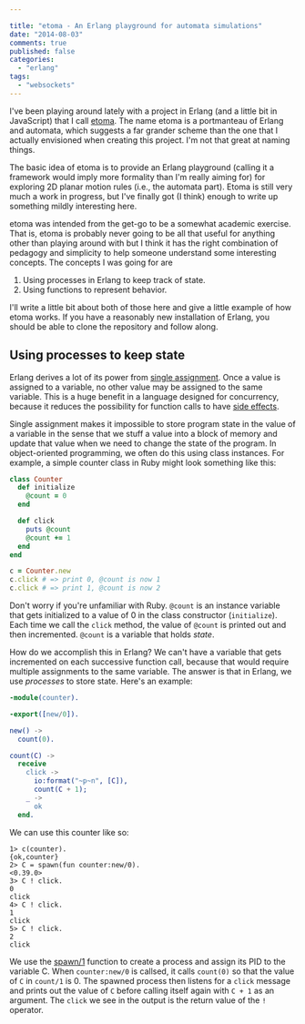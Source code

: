 ```yaml
---

title: "etoma - An Erlang playground for automata simulations"
date: "2014-08-03"
comments: true
published: false
categories:
  - "erlang"
tags:
  - "websockets"
---
```


I've been playing around lately with a project in Erlang (and a little bit in
JavaScript) that I call [etoma](http://github.com/dantswain/etoma).  The name
etoma is a portmanteau of Erlang and automata, which suggests a far grander
scheme than the one that I actually envisioned when creating this project.
I'm not that great at naming things.

The basic idea of etoma is to provide an Erlang playground (calling it a
framework would imply more formality than I'm really aiming for) for exploring
2D planar motion rules (i.e., the automata part).  Etoma is still very much
a work in progress, but I've finally got (I think) enough to write up something
mildly interesting here.

etoma was intended from the get-go to be a somewhat academic exercise.  That is,
etoma is probably never going to be all that useful for anything other than playing
around with but I think it has the right combination of pedagogy and simplicity
to help someone understand some interesting concepts.  The concepts I was going
for are

  1. Using processes in Erlang to keep track of state.
  2. Using functions to represent behavior.

I'll write a little bit about both of those here and give a little example of how
etoma works.  If you have a reasonably new installation of Erlang, you should
be able to clone the repository and follow along.

## Using processes to keep state

Erlang derives a lot of its power from
[single assignment](http://learnyousomeerlang.com/starting-out-for-real#invariable-variables).
Once a value is assigned to a variable, no other value
may be assigned to the same variable.  This is a huge benefit in a language
designed for concurrency, because it reduces the possibility for function
calls to have <a href="http://en.wikipedia.org/wiki/Side_effect_(computer_science)">
side effects</a>.

Single assignment makes it impossible to store program state in the value of
a variable in the sense that we stuff a value into a block of memory and
update that value when we need to change the state of the program.  In
object-oriented programming, we often do this using class instances.
For example, a simple counter class in Ruby might look something like this:

```ruby
class Counter
  def initialize
    @count = 0
  end

  def click
    puts @count
    @count += 1
  end
end

c = Counter.new
c.click # => print 0, @count is now 1
c.click # => print 1, @count is now 2
```

Don't worry if you're unfamiliar with Ruby. `@count` is an instance variable that
gets initialized to a value of 0 in the class constructor (`initialize`).   Each
time we call the `click` method, the value of `@count` is printed out and then
incremented.  `@count` is a variable that holds *state*.

How do we accomplish this in Erlang?  We can't have a variable that gets
incremented on each successive function call, because that would require
multiple assignments to the same variable.  The answer is that in Erlang,
we use *processes* to store state.  Here's an example:

```erlang
-module(counter).

-export([new/0]).

new() ->
  count(0).

count(C) ->
  receive
    click ->
      io:format("~p~n", [C]),
      count(C + 1);
    _ ->
      ok
  end.
```

We can use this counter like so:

```
1> c(counter).
{ok,counter}
2> C = spawn(fun counter:new/0).
<0.39.0>
3> C ! click.
0
click
4> C ! click.
1
click
5> C ! click.
2
click
```

We use the [spawn/1](http://www.erlang.org/doc/man/erlang.html#spawn-1) function
to create a process and assign its PID to the variable C.  When `counter:new/0` is
callsed, it calls `count(0)` so that the value of `C` in `count/1` is 0.  The spawned
process then listens for a `click` message and prints out the value of `C` before
calling itself again with `C + 1` as an argument.  The `click` we see in the output
is the return value of the `!` operator.
